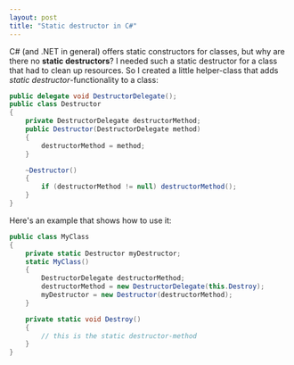 ```yaml
---
layout: post
title: "Static destructor in C#"
---
```


C# (and .NET in general) offers static constructors for classes, but why are there no **static destructors**? I needed such a static destructor for a class that had to clean up resources. So I created a little helper-class that adds *static destructor*-functionality to a class:

```csharp
public delegate void DestructorDelegate();
public class Destructor
{
    private DestructorDelegate destructorMethod;
    public Destructor(DestructorDelegate method)
    {
        destructorMethod = method;
    }

    ~Destructor()
    {
        if (destructorMethod != null) destructorMethod();
    }
}
```

Here's an example that shows how to use it:

```csharp
public class MyClass
{
    private static Destructor myDestructor;
    static MyClass()
    {
        DestructorDelegate destructorMethod;
        destructorMethod = new DestructorDelegate(this.Destroy);
        myDestructor = new Destructor(destructorMethod);
    }

    private static void Destroy()
    {
        // this is the static destructor-method
    }
}
```